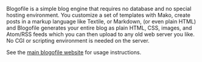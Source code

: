 Blogofile is a simple blog engine that requires no database and no
special hosting environment. You customize a set of templates with Mako,
create posts in a markup language like Textile, or Markdown, (or even
plain HTML) and Blogofile generates your entire blog as plain HTML, CSS,
images, and Atom/RSS feeds which you can then upload to any old web
server you like. No CGI or scripting environment is needed on the
server.

See the [main blogofile website](http://www.blogofile.com) for usage
instructions.
